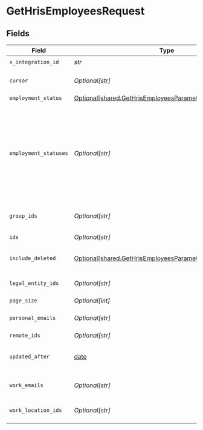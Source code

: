 # GetHrisEmployeesRequest


## Fields

| Field                                                                                                                                                                                                                                                                                                                                                                                                                                                                                                                                                          | Type                                                                                                                                                                                                                                                                                                                                                                                                                                                                                                                                                           | Required                                                                                                                                                                                                                                                                                                                                                                                                                                                                                                                                                       | Description                                                                                                                                                                                                                                                                                                                                                                                                                                                                                                                                                    |
| -------------------------------------------------------------------------------------------------------------------------------------------------------------------------------------------------------------------------------------------------------------------------------------------------------------------------------------------------------------------------------------------------------------------------------------------------------------------------------------------------------------------------------------------------------------- | -------------------------------------------------------------------------------------------------------------------------------------------------------------------------------------------------------------------------------------------------------------------------------------------------------------------------------------------------------------------------------------------------------------------------------------------------------------------------------------------------------------------------------------------------------------- | -------------------------------------------------------------------------------------------------------------------------------------------------------------------------------------------------------------------------------------------------------------------------------------------------------------------------------------------------------------------------------------------------------------------------------------------------------------------------------------------------------------------------------------------------------------- | -------------------------------------------------------------------------------------------------------------------------------------------------------------------------------------------------------------------------------------------------------------------------------------------------------------------------------------------------------------------------------------------------------------------------------------------------------------------------------------------------------------------------------------------------------------- |
| `x_integration_id`                                                                                                                                                                                                                                                                                                                                                                                                                                                                                                                                             | *str*                                                                                                                                                                                                                                                                                                                                                                                                                                                                                                                                                          | :heavy_check_mark:                                                                                                                                                                                                                                                                                                                                                                                                                                                                                                                                             | ID of the integration you want to interact with.                                                                                                                                                                                                                                                                                                                                                                                                                                                                                                               |
| `cursor`                                                                                                                                                                                                                                                                                                                                                                                                                                                                                                                                                       | *Optional[str]*                                                                                                                                                                                                                                                                                                                                                                                                                                                                                                                                                | :heavy_minus_sign:                                                                                                                                                                                                                                                                                                                                                                                                                                                                                                                                             | An optional cursor string used for pagination. This can be retrieved from the `next` property of the previous page response.                                                                                                                                                                                                                                                                                                                                                                                                                                   |
| `employment_status`                                                                                                                                                                                                                                                                                                                                                                                                                                                                                                                                            | [Optional[shared.GetHrisEmployeesParameterEmploymentStatus]](../../models/shared/gethrisemployeesparameteremploymentstatus.md)                                                                                                                                                                                                                                                                                                                                                                                                                                 | :heavy_minus_sign:                                                                                                                                                                                                                                                                                                                                                                                                                                                                                                                                             | **(⚠️ Deprecated)** Filter by the `employment_status` field.                                                                                                                                                                                                                                                                                                                                                                                                                                                                                                   |
| `employment_statuses`                                                                                                                                                                                                                                                                                                                                                                                                                                                                                                                                          | *Optional[str]*                                                                                                                                                                                                                                                                                                                                                                                                                                                                                                                                                | :heavy_minus_sign:                                                                                                                                                                                                                                                                                                                                                                                                                                                                                                                                             | Filter by a comma-separated list of `ACTIVE`, `PENDING`, `INACTIVE`, `LEAVE` <br/>* `ACTIVE`: the employee is **actively employed** <br/>* `PENDING`: the employee is **not actively employed yet** (but they signed their contract or are part of an onboarding process) <br/>* `INACTIVE`: a full-time employee is no longer employed, or, for a contract worker when their contract runs out <br/>* `LEAVE`: the employee is still employed but **currently on leave** (note that not all HR systems support this status — use our absences API for detailed information) <br/> |
| `group_ids`                                                                                                                                                                                                                                                                                                                                                                                                                                                                                                                                                    | *Optional[str]*                                                                                                                                                                                                                                                                                                                                                                                                                                                                                                                                                | :heavy_minus_sign:                                                                                                                                                                                                                                                                                                                                                                                                                                                                                                                                             | Filter by a comma-separated list of group IDs. We will only return employees that are members of _any_ of the groups.                                                                                                                                                                                                                                                                                                                                                                                                                                          |
| `ids`                                                                                                                                                                                                                                                                                                                                                                                                                                                                                                                                                          | *Optional[str]*                                                                                                                                                                                                                                                                                                                                                                                                                                                                                                                                                | :heavy_minus_sign:                                                                                                                                                                                                                                                                                                                                                                                                                                                                                                                                             | Filter by a comma-separated list of IDs such as `222k7eCGyUdgt2JWZDNnkDs3,B5DVmypWENfU6eMe6gYDyJG3`.                                                                                                                                                                                                                                                                                                                                                                                                                                                           |
| `include_deleted`                                                                                                                                                                                                                                                                                                                                                                                                                                                                                                                                              | [Optional[shared.GetHrisEmployeesParameterIncludeDeleted]](../../models/shared/gethrisemployeesparameterincludedeleted.md)                                                                                                                                                                                                                                                                                                                                                                                                                                     | :heavy_minus_sign:                                                                                                                                                                                                                                                                                                                                                                                                                                                                                                                                             | By default, deleted entries are not returned. Use the `include_deleted` query param to include deleted entries too.                                                                                                                                                                                                                                                                                                                                                                                                                                            |
| `legal_entity_ids`                                                                                                                                                                                                                                                                                                                                                                                                                                                                                                                                             | *Optional[str]*                                                                                                                                                                                                                                                                                                                                                                                                                                                                                                                                                | :heavy_minus_sign:                                                                                                                                                                                                                                                                                                                                                                                                                                                                                                                                             | Filter by a comma-separated list of legal entity IDs. We will only return employees that are members of _any_ of the legal entities.                                                                                                                                                                                                                                                                                                                                                                                                                           |
| `page_size`                                                                                                                                                                                                                                                                                                                                                                                                                                                                                                                                                    | *Optional[int]*                                                                                                                                                                                                                                                                                                                                                                                                                                                                                                                                                | :heavy_minus_sign:                                                                                                                                                                                                                                                                                                                                                                                                                                                                                                                                             | The number of results to return per page.                                                                                                                                                                                                                                                                                                                                                                                                                                                                                                                      |
| `personal_emails`                                                                                                                                                                                                                                                                                                                                                                                                                                                                                                                                              | *Optional[str]*                                                                                                                                                                                                                                                                                                                                                                                                                                                                                                                                                | :heavy_minus_sign:                                                                                                                                                                                                                                                                                                                                                                                                                                                                                                                                             | Filter by a comma-separated list of personal emails. We will only return employees who have _any_ of the personal emails.                                                                                                                                                                                                                                                                                                                                                                                                                                      |
| `remote_ids`                                                                                                                                                                                                                                                                                                                                                                                                                                                                                                                                                   | *Optional[str]*                                                                                                                                                                                                                                                                                                                                                                                                                                                                                                                                                | :heavy_minus_sign:                                                                                                                                                                                                                                                                                                                                                                                                                                                                                                                                             | Filter by a comma-separated list of remote IDs.                                                                                                                                                                                                                                                                                                                                                                                                                                                                                                                |
| `updated_after`                                                                                                                                                                                                                                                                                                                                                                                                                                                                                                                                                | [date](https://docs.python.org/3/library/datetime.html#date-objects)                                                                                                                                                                                                                                                                                                                                                                                                                                                                                           | :heavy_minus_sign:                                                                                                                                                                                                                                                                                                                                                                                                                                                                                                                                             | Filter the entries based on the modification date. If you want to track entry deletion, also set the `include_deleted=true` query parameter, because otherwise, deleted entries will be hidden.                                                                                                                                                                                                                                                                                                                                                                |
| `work_emails`                                                                                                                                                                                                                                                                                                                                                                                                                                                                                                                                                  | *Optional[str]*                                                                                                                                                                                                                                                                                                                                                                                                                                                                                                                                                | :heavy_minus_sign:                                                                                                                                                                                                                                                                                                                                                                                                                                                                                                                                             | Filter by a comma-separated list of work emails. We will only return employees who have _any_ of the work emails.                                                                                                                                                                                                                                                                                                                                                                                                                                              |
| `work_location_ids`                                                                                                                                                                                                                                                                                                                                                                                                                                                                                                                                            | *Optional[str]*                                                                                                                                                                                                                                                                                                                                                                                                                                                                                                                                                | :heavy_minus_sign:                                                                                                                                                                                                                                                                                                                                                                                                                                                                                                                                             | Filter by a comma-separated list of work location IDs. We will only return employees who are at _any_ of the work locations.                                                                                                                                                                                                                                                                                                                                                                                                                                   |